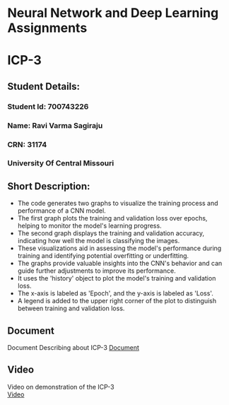 # Neural Network and Deep Learning Assignments

# ICP-3

## Student Details:
### Student Id: 700743226
### Name: Ravi Varma Sagiraju
### CRN: 31174
### University Of Central Missouri


## Short Description:
- The code generates two graphs to visualize the training process and performance of a CNN model.
- The first graph plots the training and validation loss over epochs, helping to monitor the model's learning progress.
- The second graph displays the training and validation accuracy, indicating how well the model is classifying the images.
- These visualizations aid in assessing the model's performance during training and identifying potential overfitting or underfitting.
- The graphs provide valuable insights into the CNN's behavior and can guide further adjustments to improve its performance.
- It uses the 'history' object to plot the model's training and validation loss.
- The x-axis is labeled as 'Epoch', and the y-axis is labeled as 'Loss'.
- A legend is added to the upper right corner of the plot to distinguish between training and validation loss.


## Document
Document Describing about ICP-3
[Document]([https://docs.google.com/document/d/1qCc5IyUlmrraR85BDUDMiLMR4DFykgqO/edit?usp=drive_link&ouid=101755515846615402538&rtpof=true&sd=true](https://docs.google.com/document/d/1qCc5IyUlmrraR85BDUDMiLMR4DFykgqO/edit?usp=sharing&ouid=101755515846615402538&rtpof=true&sd=true))

## Video
Video on demonstration of the ICP-3  
[Video](https://drive.google.com/file/d/17daFyQGLx5jtKHQzwQK2FdWosCJT_OWp/view?usp=sharing)
